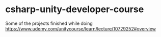 # csharp-unity-developer-course
Some of the projects finished while doing https://www.udemy.com/unitycourse/learn/lecture/10729252#overview
